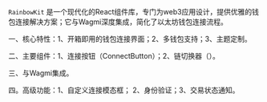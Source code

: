 `RainbowKit` 是一个现代化的React组件库，专门为web3应用设计，提供优雅的钱包连接解决方案；它与Wagmi深度集成，简化了以太坊钱包连接流程。

一、核心特性：1、开箱即用的钱包连接界面；2、多钱包支持；3、主题定制。

二、主要组件：1、连接按钮（ConnectButton）；2、链切换器（）。

三、与Wagmi集成。

四。高级功能：1、自定义连接模态框； 2、身份验证；3、交易状态通知。
